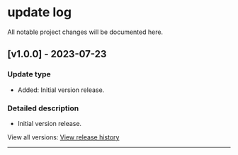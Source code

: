 # update log

All notable project changes will be documented here.

## [v1.0.0] - 2023-07-23

### Update type

- Added: Initial version release.

### Detailed description

- Initial version release.

View all versions: [View release history](https://github.com/bxiaoj/video-parser/releases)

---
